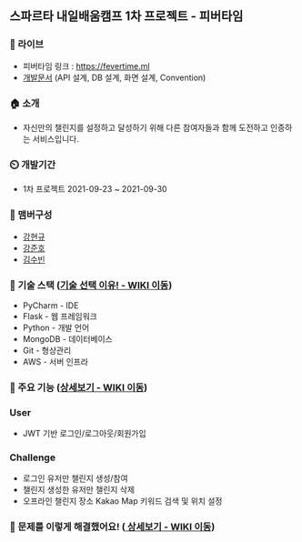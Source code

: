 ## 스파르타 내일배움캠프 1차 프로젝트 - 피버타임

### 🔗 라이브
- 피버타임 링크 : <a href="https://fevertime.ml">https://fevertime.ml</a>
- <a href="https://faint-clef-9ea.notion.site/5b174114b93b4eb0ad70c27fd0853910">개발문서</a> (API 설계, DB 설계, 화면 설계, Convention)

### 🏠 소개
- 자신만의 챌린지를 설정하고 달성하기 위해 다른 참여자들과 함께 도전하고 인증하는 서비스입니다.

### ⏲️ 개발기간
- 1차 프로젝트 2021-09-23 ~ 2021-09-30

### 🧙 맴버구성
- <a href="https://github.com/kkyu8925">강현규</a>
- <a href="https://github.com/JunHo-YH">강준호</a>
- <a href="https://github.com/suubinkim">김수빈</a>

### 📌 기술 스택 (<a href="https://github.com/Fever-Time/challenge/wiki/%EA%B8%B0%EC%88%A0-%EC%84%A0%ED%83%9D-%EC%9D%B4%EC%9C%A0!">기술 선택 이유! - WIKI 이동</a>)
- PyCharm - IDE
- Flask - 웹 프레임워크
- Python - 개발 언어
- MongoDB - 데이터베이스
- Git - 형상관리
- AWS - 서버 인프라

### 📌 주요 기능 (<a href="https://github.com/Fever-Time/challenge/wiki/%EC%A3%BC%EC%9A%94-%EA%B8%B0%EB%8A%A5">상세보기 - WIKI 이동</a>)
### User
- JWT 기반 로그인/로그아웃/회원가입 
### Challenge
- 로그인 유저만 챌린지 생성/참여
- 챌린지 생성한 유저만 챌린지 삭제
- 오프라인 챌린지 장소 Kakao Map 키워드 검색 및 위치 설정

### 📌 문제를 이렇게 해결했어요! (<a href="https://github.com/Fever-Time/challenge/wiki/%EB%AC%B8%EC%A0%9C%EB%A5%BC-%EC%9D%B4%EB%A0%87%EA%B2%8C-%ED%95%B4%EA%B2%B0%ED%96%88%EC%96%B4%EC%9A%94!"> 상세보기 - WIKI 이동</a>)
